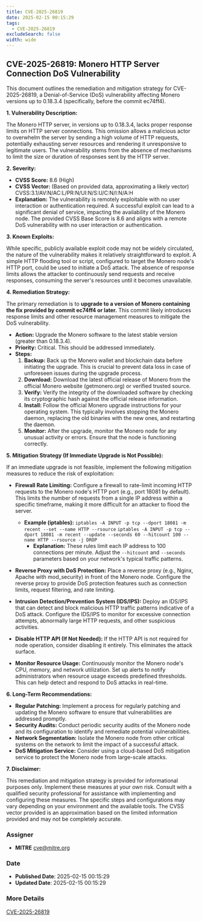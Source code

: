 ```yaml
---
title: CVE-2025-26819
date: 2025-02-15 00:15:29
tags:
  - CVE-2025-26819
excludeSearch: false
width: wide
---
```


## CVE-2025-26819: Monero HTTP Server Connection DoS Vulnerability

This document outlines the remediation and mitigation strategy for CVE-2025-26819, a Denial-of-Service (DoS) vulnerability affecting Monero versions up to 0.18.3.4 (specifically, before the commit ec74ff4).

**1. Vulnerability Description:**

The Monero HTTP server, in versions up to 0.18.3.4, lacks proper response limits on HTTP server connections. This omission allows a malicious actor to overwhelm the server by sending a high volume of HTTP requests, potentially exhausting server resources and rendering it unresponsive to legitimate users.  The vulnerability stems from the absence of mechanisms to limit the size or duration of responses sent by the HTTP server.

**2. Severity:**

*   **CVSS Score:** 8.6 (High)
*   **CVSS Vector:** (Based on provided data, approximating a likely vector) CVSS:3.1/AV:N/AC:L/PR:N/UI:N/S:U/C:N/I:N/A:H
*   **Explanation:** The vulnerability is remotely exploitable with no user interaction or authentication required. A successful exploit can lead to a significant denial of service, impacting the availability of the Monero node. The provided CVSS Base Score is 8.6 and aligns with a remote DoS vulnerability with no user interaction or authentication.

**3. Known Exploits:**

While specific, publicly available exploit code may not be widely circulated, the nature of the vulnerability makes it relatively straightforward to exploit.  A simple HTTP flooding tool or script, configured to target the Monero node's HTTP port, could be used to initiate a DoS attack. The absence of response limits allows the attacker to continuously send requests and receive responses, consuming the server's resources until it becomes unavailable.

**4. Remediation Strategy:**

The primary remediation is to **upgrade to a version of Monero containing the fix provided by commit ec74ff4 or later.** This commit likely introduces response limits and other resource management measures to mitigate the DoS vulnerability.

*   **Action:** Upgrade the Monero software to the latest stable version (greater than 0.18.3.4).
*   **Priority:** Critical. This should be addressed immediately.
*   **Steps:**
    1.  **Backup:**  Back up the Monero wallet and blockchain data before initiating the upgrade.  This is crucial to prevent data loss in case of unforeseen issues during the upgrade process.
    2.  **Download:** Download the latest official release of Monero from the official Monero website (getmonero.org) or verified trusted source.
    3.  **Verify:** Verify the integrity of the downloaded software by checking its cryptographic hash against the official release information.
    4.  **Install:**  Follow the official Monero upgrade instructions for your operating system.  This typically involves stopping the Monero daemon, replacing the old binaries with the new ones, and restarting the daemon.
    5.  **Monitor:**  After the upgrade, monitor the Monero node for any unusual activity or errors.  Ensure that the node is functioning correctly.

**5. Mitigation Strategy (If Immediate Upgrade is Not Possible):**

If an immediate upgrade is not feasible, implement the following mitigation measures to reduce the risk of exploitation:

*   **Firewall Rate Limiting:** Configure a firewall to rate-limit incoming HTTP requests to the Monero node's HTTP port (e.g., port 18081 by default).  This limits the number of requests from a single IP address within a specific timeframe, making it more difficult for an attacker to flood the server.

    *   **Example (iptables):**  `iptables -A INPUT -p tcp --dport 18081 -m recent --set --name HTTP --rsource`
        `iptables -A INPUT -p tcp --dport 18081 -m recent --update --seconds 60 --hitcount 100 --name HTTP --rsource -j DROP`
        *   **Explanation:** These rules limit each IP address to 100 connections per minute.  Adjust the `--hitcount` and `--seconds` parameters based on your network's typical traffic patterns.

*   **Reverse Proxy with DoS Protection:**  Place a reverse proxy (e.g., Nginx, Apache with mod_security) in front of the Monero node. Configure the reverse proxy to provide DoS protection features such as connection limits, request filtering, and rate limiting.

*   **Intrusion Detection/Prevention System (IDS/IPS):** Deploy an IDS/IPS that can detect and block malicious HTTP traffic patterns indicative of a DoS attack.  Configure the IDS/IPS to monitor for excessive connection attempts, abnormally large HTTP requests, and other suspicious activities.

*   **Disable HTTP API (If Not Needed):** If the HTTP API is not required for node operation, consider disabling it entirely. This eliminates the attack surface.

*   **Monitor Resource Usage:** Continuously monitor the Monero node's CPU, memory, and network utilization.  Set up alerts to notify administrators when resource usage exceeds predefined thresholds.  This can help detect and respond to DoS attacks in real-time.

**6. Long-Term Recommendations:**

*   **Regular Patching:** Implement a process for regularly patching and updating the Monero software to ensure that vulnerabilities are addressed promptly.
*   **Security Audits:** Conduct periodic security audits of the Monero node and its configuration to identify and remediate potential vulnerabilities.
*   **Network Segmentation:** Isolate the Monero node from other critical systems on the network to limit the impact of a successful attack.
*   **DoS Mitigation Service:**  Consider using a cloud-based DoS mitigation service to protect the Monero node from large-scale attacks.

**7. Disclaimer:**

This remediation and mitigation strategy is provided for informational purposes only.  Implement these measures at your own risk.  Consult with a qualified security professional for assistance with implementing and configuring these measures. The specific steps and configurations may vary depending on your environment and the available tools. The CVSS vector provided is an approximation based on the limited information provided and may not be completely accurate.

### Assigner
- **MITRE** <cve@mitre.org>

### Date
- **Published Date**: 2025-02-15 00:15:29
- **Updated Date**: 2025-02-15 00:15:29

### More Details
[CVE-2025-26819](https://www.cvedetails.com/cve/CVE-2025-26819)